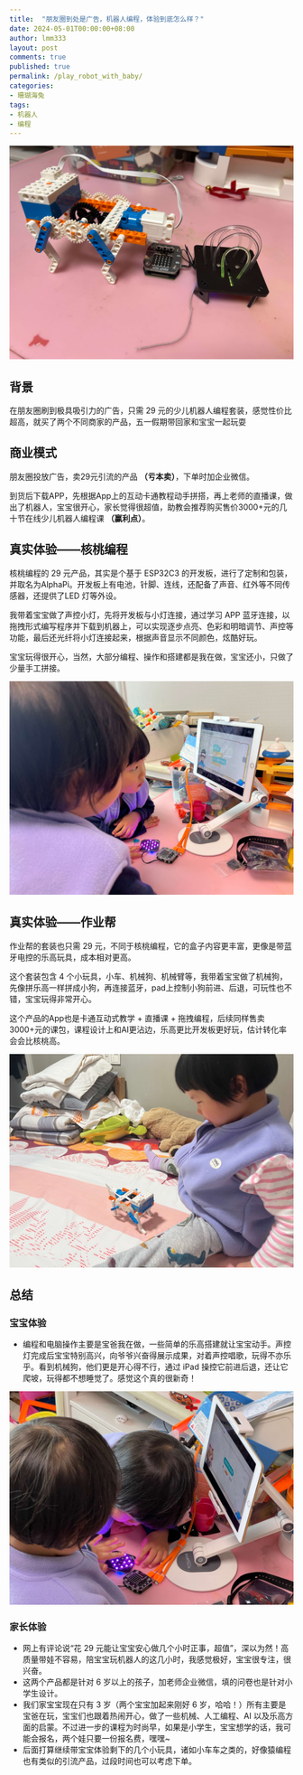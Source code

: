 ```yaml
---
title:  "朋友圈到处是广告，机器人编程，体验到底怎么样？"
date: 2024-05-01T00:00:00+08:00
author: lmm333
layout: post
comments: true
published: true
permalink: /play_robot_with_baby/
categories:
- 珊瑚海兔
tags:
- 机器人
- 编程
---
```

![4_作品展示.JPG](../images/2024-05-01-play_robot_with_baby/4_作品展示.JPG)

## 背景
在朋友圈刷到极具吸引力的广告，只需 29 元的少儿机器人编程套装，感觉性价比超高，就买了两个不同商家的产品，五一假期带回家和宝宝一起玩耍
<!--more-->
## 商业模式
朋友圈投放广告，卖29元引流的产品 **（亏本卖）**，下单时加企业微信。

到货后下载APP，先根据App上的互动卡通教程动手拼搭，再上老师的直播课，做出了机器人，宝宝很开心，家长觉得很超值，助教会推荐购买售价3000+元的几十节在线少儿机器人编程课 **（赢利点）**。

## 真实体验——核桃编程
核桃编程的 29 元产品，其实是个基于 ESP32C3 的开发板，进行了定制和包装，并取名为AlphaPi。开发板上有电池，针脚、连线，还配备了声音、红外等不同传感器，还提供了LED 灯等外设。

我带着宝宝做了声控小灯，先将开发板与小灯连接，通过学习 APP 蓝牙连接，以拖拽形式编写程序并下载到机器上，可以实现逐步点亮、色彩和明暗调节、声控等功能，最后还光纤将小灯连接起来，根据声音显示不同颜色，炫酷好玩。

宝宝玩得很开心，当然，大部分编程、操作和搭建都是我在做，宝宝还小，只做了少量手工拼接。

![1_核桃_屏幕.JPG](../images/2024-05-01-play_robot_with_baby/1_核桃_屏幕.JPG)

## 真实体验——作业帮
作业帮的套装也只需 29 元，不同于核桃编程，它的盒子内容更丰富，更像是带蓝牙电控的乐高玩具，成本相对更高。

这个套装包含 4 个小玩具，小车、机械狗、机械臂等，我带着宝宝做了机械狗，先像拼乐高一样拼成小狗，再连接蓝牙，pad上控制小狗前进、后退，可玩性也不错，宝宝玩得非常开心。

这个产品的App也是卡通互动式教学 + 直播课 + 拖拽编程，后续同样售卖3000+元的课包，课程设计上和AI更沾边，乐高更比开发板更好玩，估计转化率会会比核桃高。

![3_作业帮.JPG](../images/2024-05-01-play_robot_with_baby/3_作业帮.JPG)

## 总结

### 宝宝体验
- 编程和电脑操作主要是宝爸我在做，一些简单的乐高搭建就让宝宝动手。声控灯完成后宝宝特别高兴，向爷爷兴奋得展示成果，对着声控唱歌，玩得不亦乐乎。看到机械狗，他们更是开心得不行，通过 iPad 操控它前进后退，还让它爬坡，玩得都不想睡觉了。感觉这个真的很新奇！

![2_核桃_搭建.JPG](../images/2024-05-01-play_robot_with_baby/2_核桃_搭建.JPG)

### 家长体验
- 网上有评论说“花 29 元能让宝宝安心做几个小时正事，超值”，深以为然！高质量带娃不容易，陪宝宝玩机器人的这几小时，我感觉极好，宝宝很专注，很兴奋。
- 这两个产品都是针对 6 岁以上的孩子，加老师企业微信，填的问卷也是针对小学生设计。
- 我们家宝宝现在只有 3 岁（两个宝宝加起来刚好 6 岁，哈哈！）所有主要是宝爸在玩，宝宝们也跟着热闹开心，做了一些机械、人工编程、AI 以及乐高方面的启蒙。不过进一步的课程为时尚早，如果是小学生，宝宝想学的话，我可能会报名，两个娃只要一份报名费，嘿嘿~
- 后面打算继续带宝宝体验剩下的几个小玩具，诸如小车车之类的，好像猿编程也有类似的引流产品，过段时间也可以考虑下单。